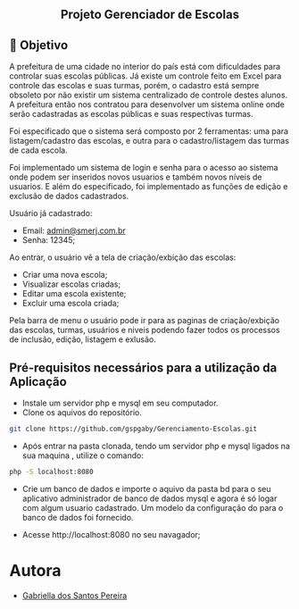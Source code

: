 <h2 align="center">
  Projeto Gerenciador de Escolas
</h2>

## 🚀 Objetivo

A prefeitura de uma cidade no interior do país está com dificuldades para controlar suas escolas públicas. Já existe um controle feito em Excel para controle das escolas e suas turmas, porém, o cadastro está sempre obsoleto por não existir um sistema centralizado de controle destes alunos. A prefeitura então nos contratou para desenvolver um sistema online onde serão cadastradas as escolas públicas e suas respectivas turmas.

Foi especificado que o sistema será composto por 2 ferramentas: uma para listagem/cadastro das escolas, e outra para o cadastro/listagem das turmas de cada escola.

Foi implementado um sistema de login e senha para o acesso ao sistema onde podem ser inseridos novos usuarios e também novos níveis de usuarios. E além do especificado, foi implementado as funções de edição e exclusão de dados cadastrados.

Usuário já cadastrado:

- Email: admin@smerj.com.br
- Senha: 12345;

Ao entrar, o usuário vê a tela de criação/exbição das escolas:

- Criar uma nova escola;
- Visualizar escolas criadas;
- Editar uma escola existente;
- Excluir uma escola criada;

Pela barra de menu o usuário pode ir para as paginas de criação/exbição das escolas, turmas, usuários e niveis podendo fazer todos os processos de inclusão, edição, listagem e exlusão.

## Pré-requisitos necessários para a utilização da Aplicação

- Instale um servidor php e mysql em seu computador.
- Clone os aquivos do repositório.

```sh
git clone https://github.com/gspgaby/Gerenciamento-Escolas.git
```

- Após entrar na pasta clonada, tendo um servidor php e mysql ligados na sua maquina , utilize o comando:

```sh
php -S localhost:8080
```

- Crie um banco de dados e importe o aquivo da pasta bd para o seu aplicativo administrador de banco de dados mysql e agora é só logar com algum usuario cadastrado. Um modelo da configuração do para o banco de dados foi fornecido.

- Acesse http://localhost:8080 no seu navagador;

# Autora

- [Gabriella dos Santos Pereira](https://github.com/gspgaby)
